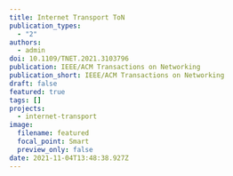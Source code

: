 ```yaml
---
title: Internet Transport ToN
publication_types:
  - "2"
authors:
  - admin
doi: 10.1109/TNET.2021.3103796
publication: IEEE/ACM Transactions on Networking
publication_short: IEEE/ACM Transactions on Networking
draft: false
featured: true
tags: []
projects:
  - internet-transport
image:
  filename: featured
  focal_point: Smart
  preview_only: false
date: 2021-11-04T13:48:38.927Z
---
```

